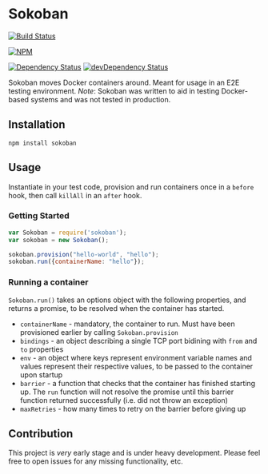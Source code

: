 # Sokoban
[![Build Status](https://travis-ci.org/wix/sokoban.png)](https://travis-ci.org/wix/sokoban)

[![NPM](https://nodei.co/npm/sokoban.png?mini=true)](https://nodei.co/npm/sokoban/)

[![Dependency Status](https://david-dm.org/wix/sokoban.svg)](https://david-dm.org/wix/sokoban)
[![devDependency Status](https://david-dm.org/wix/sokoban/dev-status.svg)](https://david-dm.org/wix/sokoban#info=devDependencies)

Sokoban moves Docker containers around. Meant for usage in an E2E testing environment.
*Note*: Sokoban was written to aid in testing Docker-based systems and was not tested in production.

## Installation

`npm install sokoban`

## Usage

Instantiate in your test code, provision and run containers once in a `before` hook, then call `killAll` in an `after` hook.

### Getting Started

```js
var Sokoban = require('sokoban');
var sokoban = new Sokoban();

sokoban.provision("hello-world", "hello");
sokoban.run({containerName: "hello"});
```

### Running a container
`Sokoban.run()` takes an options object with the following properties, and returns a promise, to be resolved when the container has started.
* `containerName` - mandatory, the container to run. Must have been provisioned earlier by calling `Sokoban.provision`
* `bindings` - an object describing a single TCP port bidining with `from` and `to` properties
* `env` - an object where keys represent environment variable names and values represent their respective values, to be passed to the container upon startup
* `barrier` - a function that checks that the container has finished starting up. The `run` function will not resolve the promise until this barrier function returned successfully (i.e. did not throw an exception)
* `maxRetries` - how many times to retry on the barrier before giving up

## Contribution
This project is _very_ early stage and is under heavy development. Please feel free to open issues for any missing functionality, etc.

